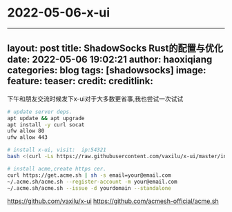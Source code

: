 # 2022-05-06-x-ui
---
layout: post
title:  ShadowSocks Rust的配置与优化
date:   2022-05-06 19:02:21
author: haoxiqiang
categories: blog
tags: [shadowsocks]
image:
  feature:
  teaser:
  credit:
  creditlink:
---

下午和朋友交流时候发下x-ui对于大多数更省事,我也尝试一次试试

```bash
# update server deps.
apt update && apt upgrade
apt install -y curl socat
ufw allow 80
ufw allow 443
```

```bash
# install x-ui, visit:  ip:54321
bash <(curl -Ls https://raw.githubusercontent.com/vaxilu/x-ui/master/install.sh)
```

```bash
# install acme,create https cer.
curl https://get.acme.sh | sh -s email=your@email.com
~/.acme.sh/acme.sh --register-account -m your@email.com
~/.acme.sh/acme.sh --issue -d yourdomain --standalone
```

https://github.com/vaxilu/x-ui
https://github.com/acmesh-official/acme.sh
